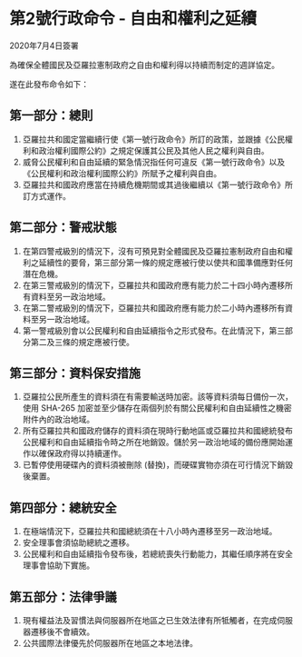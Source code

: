 # 第2號行政命令 - 自由和權利之延續

2020年7月4日簽署

為確保全體國民及亞羅拉憲制政府之自由和權利得以持續而制定的週詳協定。

遂在此發布命令如下：

## 第一部分：總則

1. 亞羅拉共和國定當繼續行使《第一號行政命令》所訂的政策，並跟據《公民權利和政治權利國際公約》之規定保護其公民及其他人民之權利與自由。
2. 威脅公民權利和自由延續的緊急情況指任何可違反《第一號行政命令》以及《公民權利和政治權利國際公約》所賦予之權利與自由。
3. 亞羅拉共和國政府應當在持續危機期間或其過後繼續以《第一號行政命令》所訂方式運作。

## 第二部分：警戒狀態

1. 在第四警戒級別的情況下，沒有可預見對全體國民及亞羅拉憲制政府自由和權利之延續性的要脅，第三部分第一條的規定應被行使以使共和國準備應對任何潛在危機。
2. 在第三警戒級別的情況下，亞羅拉共和國政府應有能力於二十四小時內遷移所有資料至另一政治地域。
3. 在第二警戒級別的情況下，亞羅拉共和國政府應有能力於二小時內遷移所有資料至另一政治地域。
4. 第一警戒級別會以公民權利和自由延續指令之形式發布。在此情況下，第三部分第二及三條的規定應被行使。

## 第三部分：資料保安措施

1. 亞羅拉公民所產生的資料須在有需要輸送時加密。該等資料須每日備份一次，使用 SHA-265 加密並至少儲存在兩個列於有關公民權利和自由延續性之機密附件內的政治地域。
2. 所有亞羅拉共和國政府儲存的資料須在現時行動地區或亞羅拉共和國總統發布公民權利和自由延續指令時之所在地銷毀。儲於另一政治地域的備份應開始運作以確保政府得以持續運作。
3. 已暫停使用硬碟內的資料須被刪除 (替換)，而硬碟實物亦須在可行情況下銷毀後棄置。

## 第四部分：總統安全

1. 在極端情況下，亞羅拉共和國總統須在十八小時內遷移至另一政治地域。
2. 安全理事會須協助總統之遷移。
3. 公民權利和自由延續指令發布後，若總統喪失行動能力，其繼任順序將在安全理事會協助下實施。

## 第五部分：法律爭議

1. 現有權益法及習慣法與伺服器所在地區之已生效法律有所牴觸者，在完成伺服器遷移後不會續效。
2. 公共國際法律優先於伺服器所在地區之本地法律。

